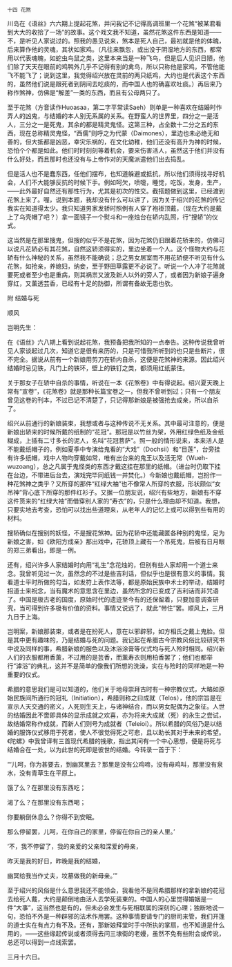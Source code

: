     十四 花煞 

   川岛在《语丝》六六期上提起花煞，并问我记不记得高调班里一个花煞“被某君看到大大的收拾了一场”的故事。这个戏文我不知道，虽然花煞这件东西是知道——不，是听见人家说过的。照我的愚见说来，煞本是死人自己，最初就是他的体魄，后来算作他的灵魂，其状如家鸡。（凡往来飘忽，或出没于阴湿地方的东西，都常用以代表魂魄，如蛇虫鸟鼠之类，这里本来当是一种飞鸟，但是后人见识日陋，他们除了天天在眼前的鸡鸭外几乎不记得有别的禽鸟，所以只称他是家鸡，不管他能飞不能飞了；说到这里，我觉得绍兴放在灵前的两只纸鸡，大约也是代表这个东西的，虽然他们说是跟死者到阴间去吃痰的，而中国人也的确喜欢吐痰。）再后来乃称作煞神，仿佛是“解差”一类的东西，而且有公母两只了。

   至于花煞（方音读作Huoasaa，第二字平常读Saeh）则单是一种喜欢在结婚时作弄人的凶鬼，与结婚的本人别无系属的关系。在野蛮人的世界里，四分之一是活人，三分之一是死鬼，其余的都是精灵鬼怪。这第三种，占全数十二分之五的东西，现在总称精灵鬼怪，“西儒”则呼之为代蒙（Daimones），里边也未必绝无和善的，但大抵都是凶恶，幸灾乐祸的，在文化幼稚，他们还没有高升为神的时候，恐怕个个都是如此。他们时时刻刻等着机会，要来伤害活人，虽然这于他们并没有什么好处，而且那时也还没有与上帝作对的天魔派遣他们出去捣乱。

   但是活人也不是蠢东西，任他们摆布，也知道躲避或抵抗，所以他们须得找寻好机会，人们不大能够反抗的时候下手。例如呵欠，喷嚏，睡觉，吃饭，发身，生产，——此外最好自然还有那性行为，尤其是初次的性交。截搭题做到这里，已经渡到花煞上来了。喔，说到本题，我却没有什么可以讲了，因为关于绍兴的花煞的传记我实在知道得太少。我只知道男家发轿时照例有人穿了袍褂顶戴，（现在大约是戴上了乌壳帽了吧？）拿一面镜子一个熨斗和一座烛台在轿内乱照，行“搜轿”的仪式。

   这当然是在那里搜鬼，但搜的似乎不是花煞，因为花煞仍旧跟着花轿来的，仿佛可以说凡花轿必有其花煞，自然这轿须得实的，里边坐着一个人。这个怪物大约与花轿有什么神秘的关系，虽然我不能确说；总之男女居室而不用花轿便不听见有什么花煞，如抢亲，养媳妇，纳妾，至于野田草露更不必说了。听说一个人冲了花煞就要死或者至少也是重病，则其祸祟又波及新人以外的旁人了，或者因为新娘子遍身穿红，又薰透芸香，已经有十足的防御，所谓有备故无患也欤。

   附 结婚与死

   顺风

   岂明先生：

   在《语丝》六八期上看到说起花煞，我预备把我所知的一点奉告。这种传说我曾听见人家谈起过几次，知道它是很有来历的，只是可惜我所听到的也只是些断片，很不完全。据说从前有一个新娘用剪刀在轿内自杀，这便是花煞神的来源。因此绍兴结婚时忌见铁，凡门上的铁环，壁上的铁钉之类，都须用红纸蒙住。

   关于那女子在轿中自杀的事情，听说在一本《花煞卷》中有得说起。绍兴夏天晚上常有“宣卷”，《花煞卷》就是那种长篇宝卷之一，但我不曾听到过；只有一个朋友曾见这卷的刊本，不过已记不清楚了，只记得那新娘是被强抢去成亲，所以自杀了。

   绍兴从前通行的新娘装束，我想或者与这种传说不无关系。其中最可注意的，便是新娘出轿来的时候所戴的纸制的“花冠”。那冠是以竹丝为架，外用红绿色纸及金纸糊成，上插有二寸多长的泥人，名叫“花冠菩萨”。照一般的情形说来，本来活人是不能戴纸帽子的，例如夏季中专演给鬼看的“大戏”（Dochsii）和“目莲”，台旁挂有许多纸帽，戏中人物均穿戴如常，唯有出台来的鬼王以及活无常（Wueh-wuzoang），总之凡属于鬼怪类的东西才戴这挂在那里的纸帽。（进台时仍取下挂在台边，不带进后台去，演戏完毕同纸钱一并焚化。）今新娘也戴纸帽，岂扮作一种花煞神之类乎？又所穿的那件“红绿大袖”也不像常人所穿的衣服，形状颇似“女吊神”背心底下所穿的那件红衫子。又据一位朋友说，绍兴有些地方，新娘有不穿这件贳来的“红绿大袖”而借穿别人家的“寿衣”的，只是什么理由却不知道。我想，只要实地去考查，恐怕可以找出些道理来，从老年人的记忆上或可以得到些有用的材料。

   搜轿确似在搜别的妖怪，不是搜花煞神。因为花轿中还能藏匿各种别的鬼怪，足为新娘之害，如《欧阳方成亲》那出戏中，花轿顶上藏有一个吊死鬼，后被有日月眼的郑三弟看出，即是一例。

   还有，绍兴许多人家结婚时向用“礼生”念花烛的，但别有些人家却用一个道士来念。我曾听见过一次，虽然念的不过是些吉利话，但似乎也是很有意义的事情。我看道士平时所做的勾当，如发符上表作法等，都是原始民族中术士的举动，结婚时招道士来祝念，当有魔术的意思含在里边，虽然所念的已变成了吉利话而非咒语了。中国是极古老的国度，原始时代的遗迹至今有的还保留着，只要加意调查研究，当可得到许多极有价值的资料。事情又说远了，就此“带住”罢。顺风上，三月九日于上海。

   岂明案，新娘那装束，或者是在扮死人，意在以邪辟邪，如方相氏之戴上鬼脸。但是其中更有趣味的，乃是结婚与死的问题。我记起在希腊古今宗教风俗比较研究书中说及同样的事，希腊新娘的服色以及沐浴涂膏等仪式均与死人殓时相同。绍兴新人们的衣服都用香薰，不过用的是芸香，而薰寿衣则用柏香罢了；他们也都举行“滹浴”的典礼，这并不是简单的像我们所想的洗澡，实在与殓时的同样地是一种重要的仪式。

   希腊的意思我们是可以知道的，他们关于地母崇拜古时有一种宗教仪式，大略如原始民族间所通行的冠礼（Initiation），希腊则称之曰成就（Telos），他的宗旨是在宣示人天交通的密义，人死则生天上，与诸神结合，而以男女配偶为之象征。人世的结婚因此不啻即具体的显示成就之欢喜，亦为将来大成就（死）的永生之尝试，故结婚常称作成就，而新人们则号为成就者（Teleioi）。所以希腊的风俗乃是以结婚的服饰仪式移用于死者，使人不很觉得死之可悲，且以助长其对于未来的希望。《陀螺》中我曾译有三首现代希腊的挽歌，指出其间有一个中心思想，便是将死与结婚合在一处，以为此世的死即是彼世的结婚。今转录一首于下：

   “‘儿呵，你为甚要去，到幽冥里去？那里是没有公鸡啼，没有母鸡叫，那里没有泉水，没有青草生在平原上。

   饿了么？在那里没有东西吃；

   渴了么？在那里没有东西喝；

   你要躺倒休息么？你得不到安眠。

   那么停留罢，儿呵，在你自己的家里，停留在你自己的亲人里。’

   ‘不，我不停留了，我的亲爱的父亲和深爱的母亲，

   昨天是我的好日，昨晚是我的结婚，

   幽冥给我当作丈夫，坟墓做我的新母亲。’”

   至于绍兴的风俗是什么意思我还不能领会，我看他不是同希腊那样的拿新娘的花冠去给死人戴，大约是颠倒地由活人去学死装束的。中国人的心里觉得婚姻是一件“大事”，这当然也是有的，但未必会发生与死相联属的深刻的心理；独断地说一句，恐怕不外是一种辟邪的法术作用罢。这种事情要请专门的厨司来管，我们开篷的道士实在有点力有不及。还有，那新娘拜堂时手中所执的掌扇，也不知道是什么用的，——这些缘起传说或者须得去问三埭街的老嫚，虽然不免有些附会或传讹，总还可以得到一点线索罢。

   三月十六日。

